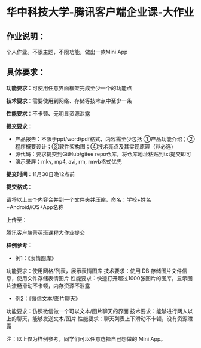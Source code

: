 # 华中科技大学-腾讯客户端企业课-大作业

## 作业说明：

个人作业。不限主题，不限功能，做出一款Mini App

## 具体要求：

**功能要求**：可使用任意界面框架完成至少一个的功能点

**技术要求**：需要使用到网络、存储等技术点中至少一条

**性能要求**：不卡顿、无明显资源泄露

**提交要求**：

- 产品报告：不限于ppt/word/pdf格式，内容需至少包括 ①产品功能介绍；②程序概要设计；③软件架构图；④技术亮点及其实现原理（非必选）
- 源代码：要求提交到GitHub/gitee repo仓库，将仓库地址粘贴到txt提交即可
- 演示录屏：mkv, mp4, avi, rm, rmvb格式优先

**提交时间**：11月30日晚12点前

**提交格式**：

请将以上三个内容合并到一个文件夹并压缩，命名：学校+姓名+Android/iOS+App名称

上传至：

腾讯客户端菁英班课程大作业提交

**样例参考**：

- 例1：《表情图库》

功能要求：使用网格/列表，展示表情图库
技术要求：使用 DB 存储图片文件信息，使用文件存储表情图片
性能要求：快速打开超过1000张图片的图库，显示图片流畅滑动不卡顿，内存资源不泄露
 

- 例2：《微信文本/图片聊天》

功能要求：仿照微信做一个可以文本/图片聊天的界面
技术要求：能够进行两人以上的聊天，能够发送文本/图片
性能要求：聊天列表上下滑动不卡顿，没有资源泄露
 

注：以上仅为样例参考，同学们可以任意选择自己想做的 Mini App。

